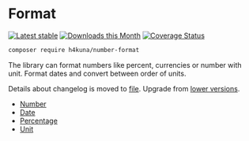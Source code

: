 # Format

[![Latest stable](https://img.shields.io/packagist/v/h4kuna/number-format.svg)](https://packagist.org/packages/h4kuna/number-format)
[![Downloads this Month](https://img.shields.io/packagist/dm/h4kuna/number-format.svg)](https://packagist.org/packages/h4kuna/number-format)
[![Coverage Status](https://coveralls.io/repos/github/h4kuna/number-format/badge.svg?branch=master)](https://coveralls.io/github/h4kuna/number-format?branch=master)

```bash
composer require h4kuna/number-format
```

The library can format numbers like percent, currencies or number with unit. Format dates and convert between order of units. 

Details about changelog is moved to [file](./doc/changelog.md). Upgrade from [lower versions](./doc/upgrade.md).

- [Number](./doc/numbers.md)
- [Date](./doc/date.md)
- [Percentage](./doc/percentage.md)
- [Unit](./doc/unit.md)
